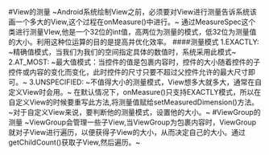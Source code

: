 #View的测量
~Android系统绘制View之前，必须要对View进行测量告诉系统该画一个多大的View,这个过程在onMeasure()中进行。~
通过MeasureSpec这个类进行测量VIew,他是一个32位的int值，高两位为测量的模式，低32位为测量值的大小。利用这种位运算的目的是提高并优化效率。
####测量模式
1.EXACTLY:
~精确值模式，当我们为我们的空间指定具体的数值时，系统采用此模式~
2.AT_MOST:
~最大值模式：当控件的值是包裹内容时，控件的大小随着控件的子控件或内容的变化而变化，此时控件的尺寸只要不超过父控件允许的最大尺寸即可。~
3.UNSPECIFIED:
~不值得大小的测量模式，View想多大就多大，通常在自定义View时会用。~
在默认情况下，onMeasure()只支持EXACTLY模式，所以在自定义View的时候要重写此方法,将测量值赋给setMeasuredDimension()方法。~对于自定义View来说，要判断他的测量模式，设置他的大小。~
#ViewGroup的测量
~ViewGroup会管理一些子View,当ViewGroup为包裹内容时，ViewGroup就对子View进行遍历，以便获得子View的大小，从而决定自己的大小。通过getChildCount()获取子View,然后遍历。~